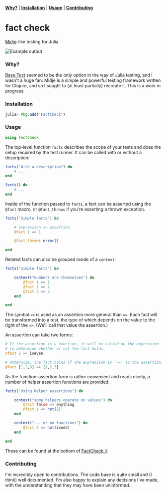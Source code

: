 **[Why?](#why)** |
**[Installation](#installation)** |
**[Usage](#usage)** |
**[Contributing](#contributing)**

# fact check

[Midje](https://github.com/marick/Midje)-like testing for Julia.

![Example output](http://img594.imageshack.us/img594/8189/screenshot20130329at222.png)

### Why?

[Base.Test](https://github.com/JuliaLang/julia/blob/master/base/test.jl) seemed to be the only option in the way of Julia testing, and I wasn't a huge fan.
Midje is a simple and powerful testing framework written for Clojure, and so I sought to (at least partially) recreate it.
This is a work in progress.

### Installation

```jl
julia> Pkg.add("FactCheck")
```

### Usage

```jl
using FactCheck
```

The top-level function `facts` describes the scope of your tests and does the setup required by the test runner.
It can be called with or without a description:

```jl
facts("With a description") do
    # ...
end

facts() do
    # ...
end
```

Inside of the function passed to `facts`, a fact can be asserted using the `@fact` macro, or `@fact_throws` if you're asserting a thrown exception.

```jl
facts("Simple facts") do

    # expression => assertion
    @fact 1 => 1

    @fact_throws error()

end
```

Related facts can also be grouped inside of a `context`:

```jl
facts("Simple facts") do

    context("numbers are themselves") do
        @fact 1 => 1
        @fact 2 => 2
        @fact 3 => 3
    end

end
```

The symbol `=>` is used as an assertion more general than `==`.
Each fact will be transformed into a test, the type of which depends on the value to the right of the `=>`. (We'll call that value the assertion.)

An assertion can take two forms:

```jl
# If the assertion is a function, it will be called on the expression
# to determine whether or not the fact holds.
@fact 2 => iseven

# Otherwise, the fact holds if the expression is `==` to the assertion.
@fact [1,2,3] => [1,2,3]
```

As the function-assertion form is rather convenient and reads nicely, a number of helper assertion functions are provided.

```jl
facts("Using helper assertions") do

    context("some helpers operate on values") do
        @fact false => anything
        @fact 1 => not(2)
    end

    context("... or on functions") do
        @fact 2 => not(isodd)
    end

end
```

These can be found at the bottom of [FactCheck.jl](https://github.com/zachallaun/FactCheck.jl/blob/master/src/FactCheck.jl).

### Contributing

I'm incredibly open to contributions. The code base is quite small and (I think) well documented.
I'm also happy to explain any decisions I've made, with the understanding that they may have been uninformed.
